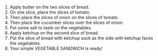 1. Apply butter on the two slices of bread.
2. On one slice, place the slices of tomato.
3. Then place the slices of onion on the slices of tomato.
4. Then place the cucumber slices over the slices of onion.
5. Put some salt to taste on the vegetables.
6. Apply ketchup on the second slice of bread.
7. Put the slice of bread with ketchup suck as the side with ketchup faces the vegetables.
8. Your simple VEGETABLE SANDWICH is ready!